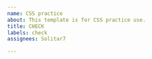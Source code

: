 ```yaml
---
name: CSS practice
about: This template is for CSS practice use.
title: CHECK
labels: check
assignees: Solitar7

---
```



